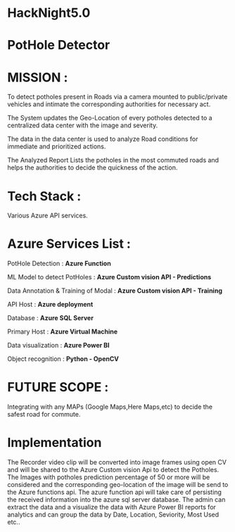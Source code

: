 # HackNight5.0



# PotHole Detector 



# MISSION :

To detect potholes present in Roads via a camera mounted to public/private vehicles and intimate the  corresponding authorities for necessary act.

The System updates the Geo-Location of every potholes detected to a centralized data center with the image and severity.

The data in the data center is used to analyze Road conditions for immediate  and prioritized actions. 

The Analyzed Report Lists the potholes in the most commuted roads and helps the authorities to decide the quickness of the action.


# Tech Stack :

Various Azure API services.

# Azure Services List :

PotHole Detection : **Azure Function**

ML Model to detect PotHoles : **Azure Custom vision API - Predictions**

Data Annotation & Training of Modal : **Azure Custom vision API - Training**

API Host : **Azure deployment**

Database : **Azure SQL Server**

Primary Host : **Azure Virtual Machine**

Data visualization : **Azure Power BI**

Object recognition : **Python - OpenCV**

# FUTURE SCOPE :

Integrating with any MAPs (Google Maps,Here Maps,etc) to decide the safest road for commute.

# Implementation

The Recorder video clip will be converted into image frames using open CV and will be shared to the Azure Custom vision Api to detect the Potholes. The Images with potholes prediction percentage of 50 or more will be considered and the corresponding geo-location of the image will be send to the Azure functions api. The azure function api will take care of persisting the received information into the azure sql server database. The admin can extract the data and a visualize the data with Azure Power BI reports for analytics and can  group the data by Date, Location, Seviority, Most Used etc.. 








